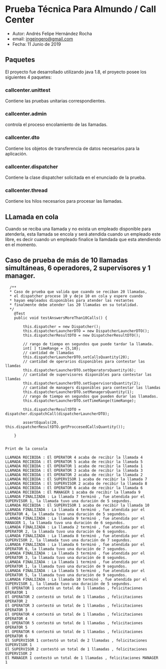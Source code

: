 
# Prueba Técnica Para Almundo / Call Center
* Autor: Andrés Felipe Hernández Rocha
* email: ingeingero@gmail.com
* Fecha: 11 Junio de 2019

## Paquetes

El proyecto fue desarrollado utilizando java 1.8, el proyecto posee los siguientes 4 paquetes:

### callcenter.unittest

Contiene las pruebas unitarias correspondientes.

### callcenter.admin

controla el proceso encolamiento de las llamadas.

### callcenter.dto

Contiene los objetos de transferencia de datos necesarios para la aplicación.

### callcenter.dispatcher

Contiene la clase dispatcher solicitada en el enunciado de la prueba.

### callcenter.thread

Contiene los hilos necesarios para procesar las llamadas.

## LLamada en cola

Cuando se reciba una llamada y no exista un empleado disponible para atenderla, esta llamada se encola y será atendida cuando  un empleado este libre, es decir cuando un empleado finalice la llamdada que esta atendiendo en el momento.

## Caso de prueba de más de 10 llamadas simultáneas, 6 operadores, 2 supervisores y 1 manager.

```
  /**
  * Caso de prueba que valida que cuando se reciban 20 llamadas, 
  * el dispatcher procese 10 y deje 10 en cola y espere cuando     
  * hayan empleados disponibles para atender las restantes
  * finalmente debe atender las 20 llamadas en su totalidad.
  */
	@Test
	public void testAnswersMoreThan10Calls() {
		
		this.dispatcher = new Dispatcher();
		this.dispatcherLauncherDTO = new DispatcherLauncherDTO();
		this.dispatcherResultDTO = new DispatcherResultDTO();
		
		// rango de tiempo en segundos que puede tardar la llamada.
		int[ ] timeRange = {5,10};
		// cantidad de llamadas
		this.dispatcherLauncherDTO.setCallsQuantity(20);
		// cantidad de operarios disponibles para contestar las llamdas
		this.dispatcherLauncherDTO.setOperatorsQuantity(6);
		// cantidad de supervisores disponibles para contestar las llamdas
		this.dispatcherLauncherDTO.setSupervisorsQuantity(2);
		// cantidad de managers disponibles para contestar las llamdas
		this.dispatcherLauncherDTO.setManagersQuantity(1);
		// rango de tiempo en segundos que pueden durar las llamadas.
		this.dispatcherLauncherDTO.setTimeRange(timeRange);
		
		this.dispatcherResultDTO = dispatcher.dispatchCall(dispatcherLauncherDTO);
		
		assertEquals(20, this.dispatcherResultDTO.getProccesedCallsQuantity());
		
	}
	
	
Print de la consola

LLAMADA RECIBIDA : El OPERATOR 4 acaba de recibir la llamada 4
LLAMADA RECIBIDA : El OPERATOR 5 acaba de recibir la llamada 5
LLAMADA RECIBIDA : El OPERATOR 1 acaba de recibir la llamada 1
LLAMADA RECIBIDA : El OPERATOR 3 acaba de recibir la llamada 3
LLAMADA RECIBIDA : El OPERATOR 2 acaba de recibir la llamada 2
LLAMADA RECIBIDA : El SUPERVISOR 1 acaba de recibir la llamada 7
LLAMADA RECIBIDA : El SUPERVISOR 2 acaba de recibir la llamada 8
LLAMADA RECIBIDA : El OPERATOR 6 acaba de recibir la llamada 6
LLAMADA RECIBIDA : El MANAGER 1 acaba de recibir la llamada 9
LLAMADA FINALIZADA : La llamada 7 terminó , fue atendida por el SUPERVISOR 1, la llamada tuvo una duración de 5 segundos.
LLAMADA RECIBIDA : El SUPERVISOR 1 acaba de recibir la llamada 10
LLAMADA FINALIZADA : La llamada 4 terminó , fue atendida por el OPERATOR 4, la llamada tuvo una duración de 5 segundos.
LLAMADA FINALIZADA : La llamada 9 terminó , fue atendida por el MANAGER 1, la llamada tuvo una duración de 6 segundos.
LLAMADA FINALIZADA : La llamada 2 terminó , fue atendida por el OPERATOR 2, la llamada tuvo una duración de 6 segundos.
LLAMADA FINALIZADA : La llamada 8 terminó , fue atendida por el SUPERVISOR 2, la llamada tuvo una duración de 7 segundos.
LLAMADA FINALIZADA : La llamada 6 terminó , fue atendida por el OPERATOR 6, la llamada tuvo una duración de 7 segundos.
LLAMADA FINALIZADA : La llamada 3 terminó , fue atendida por el OPERATOR 3, la llamada tuvo una duración de 8 segundos.
LLAMADA FINALIZADA : La llamada 1 terminó , fue atendida por el OPERATOR 1, la llamada tuvo una duración de 9 segundos.
LLAMADA FINALIZADA : La llamada 5 terminó , fue atendida por el OPERATOR 5, la llamada tuvo una duración de 9 segundos.
LLAMADA FINALIZADA : La llamada 10 terminó , fue atendida por el SUPERVISOR 1, la llamada tuvo una duración de 5 segundos.
El OPERATOR 1 contestó un total de 1 llamadas , felicitaciones OPERATOR 1
El OPERATOR 2 contestó un total de 1 llamadas , felicitaciones OPERATOR 2
El OPERATOR 3 contestó un total de 1 llamadas , felicitaciones OPERATOR 3
El OPERATOR 4 contestó un total de 1 llamadas , felicitaciones OPERATOR 4
El OPERATOR 5 contestó un total de 1 llamadas , felicitaciones OPERATOR 5
El OPERATOR 6 contestó un total de 1 llamadas , felicitaciones OPERATOR 6
El SUPERVISOR 1 contestó un total de 2 llamadas , felicitaciones SUPERVISOR 1
El SUPERVISOR 2 contestó un total de 1 llamadas , felicitaciones SUPERVISOR 2
El MANAGER 1 contestó un total de 1 llamadas , felicitaciones MANAGER 1
	
```

